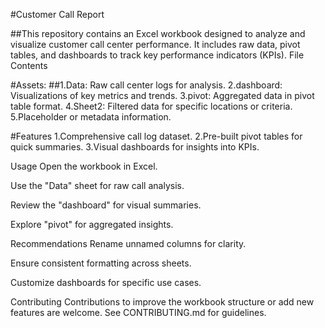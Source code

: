 #Customer Call Report

##This repository contains an Excel workbook designed to analyze and visualize customer call center performance. It includes raw data, pivot tables, and dashboards to track key performance indicators (KPIs).
File Contents

#Assets: 
       ##1.Data: Raw call center logs for analysis.
       2.dashboard: Visualizations of key metrics and trends.
       3.pivot: Aggregated data in pivot table format.
       4.Sheet2: Filtered data for specific locations or criteria.
       5.Placeholder or metadata information.
       
#Features
       1.Comprehensive call log dataset.
       2.Pre-built pivot tables for quick summaries.
       3.Visual dashboards for insights into KPIs.

Usage
Open the workbook in Excel.

Use the "Data" sheet for raw call analysis.

Review the "dashboard" for visual summaries.

Explore "pivot" for aggregated insights.

Recommendations
Rename unnamed columns for clarity.

Ensure consistent formatting across sheets.

Customize dashboards for specific use cases.

Contributing
Contributions to improve the workbook structure or add new features are welcome. See CONTRIBUTING.md for guidelines.
